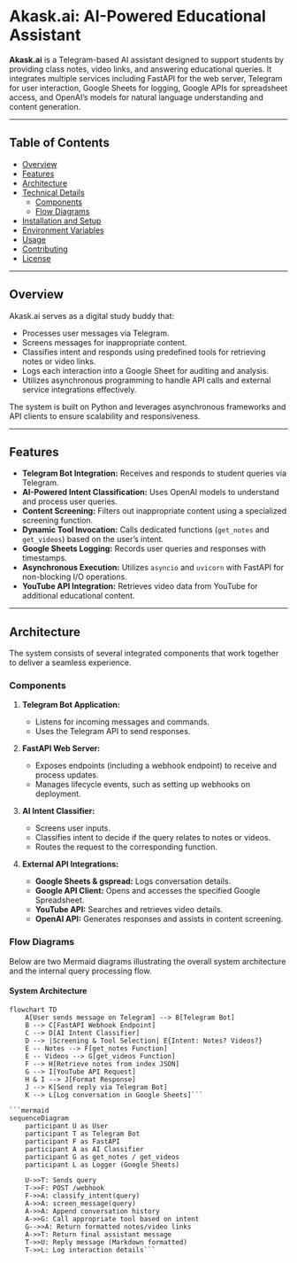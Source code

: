 # Akask.ai: AI-Powered Educational Assistant

**Akask.ai** is a Telegram-based AI assistant designed to support students by providing class notes, video links, and answering educational queries. It integrates multiple services including FastAPI for the web server, Telegram for user interaction, Google Sheets for logging, Google APIs for spreadsheet access, and OpenAI’s models for natural language understanding and content generation.

---

## Table of Contents

- [Overview](#overview)
- [Features](#features)
- [Architecture](#architecture)
- [Technical Details](#technical-details)
  - [Components](#components)
  - [Flow Diagrams](#flow-diagrams)
- [Installation and Setup](#installation-and-setup)
- [Environment Variables](#environment-variables)
- [Usage](#usage)
- [Contributing](#contributing)
- [License](#license)

---

## Overview

Akask.ai serves as a digital study buddy that:
- Processes user messages via Telegram.
- Screens messages for inappropriate content.
- Classifies intent and responds using predefined tools for retrieving notes or video links.
- Logs each interaction into a Google Sheet for auditing and analysis.
- Utilizes asynchronous programming to handle API calls and external service integrations effectively.

The system is built on Python and leverages asynchronous frameworks and API clients to ensure scalability and responsiveness.

---

## Features

- **Telegram Bot Integration:** Receives and responds to student queries via Telegram.
- **AI-Powered Intent Classification:** Uses OpenAI models to understand and process user queries.
- **Content Screening:** Filters out inappropriate content using a specialized screening function.
- **Dynamic Tool Invocation:** Calls dedicated functions (`get_notes` and `get_videos`) based on the user’s intent.
- **Google Sheets Logging:** Records user queries and responses with timestamps.
- **Asynchronous Execution:** Utilizes `asyncio` and `uvicorn` with FastAPI for non-blocking I/O operations.
- **YouTube API Integration:** Retrieves video data from YouTube for additional educational content.

---

## Architecture

The system consists of several integrated components that work together to deliver a seamless experience.

### Components

1. **Telegram Bot Application:**
   - Listens for incoming messages and commands.
   - Uses the Telegram API to send responses.

2. **FastAPI Web Server:**
   - Exposes endpoints (including a webhook endpoint) to receive and process updates.
   - Manages lifecycle events, such as setting up webhooks on deployment.

3. **AI Intent Classifier:**
   - Screens user inputs.
   - Classifies intent to decide if the query relates to notes or videos.
   - Routes the request to the corresponding function.

4. **External API Integrations:**
   - **Google Sheets & gspread:** Logs conversation details.
   - **Google API Client:** Opens and accesses the specified Google Spreadsheet.
   - **YouTube API:** Searches and retrieves video details.
   - **OpenAI API:** Generates responses and assists in content screening.

### Flow Diagrams

Below are two Mermaid diagrams illustrating the overall system architecture and the internal query processing flow.

#### System Architecture

```mermaid
flowchart TD
    A[User sends message on Telegram] --> B[Telegram Bot]
    B --> C[FastAPI Webhook Endpoint]
    C --> D[AI Intent Classifier]
    D --> |Screening & Tool Selection| E{Intent: Notes? Videos?}
    E -- Notes --> F[get_notes Function]
    E -- Videos --> G[get_videos Function]
    F --> H[Retrieve notes from index JSON]
    G --> I[YouTube API Request]
    H & I --> J[Format Response]
    J --> K[Send reply via Telegram Bot]
    K --> L[Log conversation in Google Sheets]```

```mermaid
sequenceDiagram
    participant U as User
    participant T as Telegram Bot
    participant F as FastAPI
    participant A as AI Classifier
    participant G as get_notes / get_videos
    participant L as Logger (Google Sheets)
    
    U->>T: Sends query
    T->>F: POST /webhook
    F->>A: classify_intent(query)
    A->>A: screen_message(query)
    A->>A: Append conversation history
    A->>G: Call appropriate tool based on intent
    G-->>A: Return formatted notes/video links
    A->>T: Return final assistant message
    T->>U: Reply message (Markdown formatted)
    T->>L: Log interaction details```

